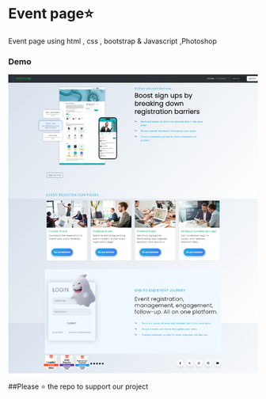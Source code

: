 # Event page⭐
 Event page using html , css , bootstrap &amp; Javascript ,Photoshop

 




### Demo
![project demo](screenshot1.png)



##Please ⭐ the repo to support our project
